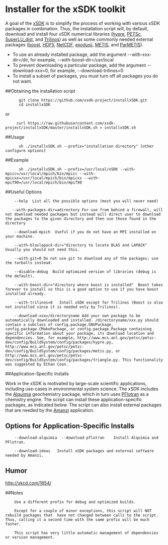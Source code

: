 
# Installer for the xSDK toolkit

A goal of the [xSDK](https://ideas-productivity.org/resources/xsdk-docs)
is to simplify the process of working with various xSDK packages in combination.
Thus, the installation script will, by default, download and install four xSDK numerical libraries
([hypre](https://computation.llnl.gov/project/linear_solvers/software.php),
[PETSc](http://www.mcs.anl.gov/petsc),
[SuperLU_dist](http://crd-legacy.lbl.gov/~xiaoye/SuperLU/#superlu_dist), and
[Trilinos](http://trilinos.org))
as well as some commonly needed external packages
([boost](https://www.boost.org/),
[HDF5](https://www.hdfgroup.org/HDF5/),
[NetCDF](http://www.unidata.ucar.edu/software/netcdf/),
[exodusii](https://github.com/gsjaardema/seacas),
[METIS](http://glaros.dtc.umn.edu/gkhome/metis/metis/overview), and
[ParMETIS](http://glaros.dtc.umn.edu/gkhome/metis/parmetis/overview)). 

* To use an already installed package, add the argument \-\-with-xxx-dir=/dir, for example, \-\-with-boost-dir=/usr/local
* To prevent downloading a particular package, add the argument \-\-download-xxx=0, for example, \-\-download-trilinos=0 
* To install a subset of packages, you must turn off all packages you do not want.
    
##Obtaining the installation script

```no-highlight
      git clone https://github.com/xsdk-project/installxSDK.git
      cd installxSDK
```

or


```no-highlight
     curl https://raw.githubusercontent.com/xsdk-project/installxSDK/master/installxSDK.sh > installxSDK.sh
```

##Usage
    
```no-highlight
      sh ./installxSDK.sh --prefix="installation directory" [other configure options]
```

##Example

```no-highlight
      sh ./installxSDK.sh --prefix=/usr/local/xSDK --with-mpicc=/usr/local/mpich/bin/mpicc --with-mpicxx=/usr/local/mpich/bin/mpicxx --with-mpif90=/usr/local/mpich/bin/mpif90
```

##Useful Options
    
```no-highlight
    --help  List all the possible options (most you will never need)

   --with-packages-dir=adirectory For use from behind a firewall, will not download needed packages but instead will direct user to download the packages to the given directory and then use those found in the directory
    
    --download-mpich  Useful if you do not have an MPI installed on your machine.

    --with-blaslapack-dir="directory to locate BLAS and LAPACK"   Usually you should not need this.

    --with-git=0 Do not use git to download any of the packages; use the tarballs instead.

    --disable-debug  Build optimized version of libraries (debug is the default).

    --with-boost-dir="directory where boost is installed"  Boost takes forever to install so this is a good option to use if you have boost installed already.

    --with-trilinos=0   Intall xSDK except for Trilinos (Boost is also not installed since it is needed only by Trilinos).

    --download-xxx=/directoryname Add your own package to be automatically downloaded and installed. /directoryname/xxx.py should contain a subclass of config.package.GNUPackage, config.package.CMakePackage, or config.package.Package containing specific information about your package, its download location and dependencies. See, for example, http://www.mcs.anl.gov/petsc/petsc-dev/config/BuildSystem/config/packages/hypre.py, http://www.mcs.anl.gov/petsc/petsc-dev/config/BuildSystem/config/packages/metis.py, or http://www.mcs.anl.gov/petsc/petsc-dev/config/BuildSystem/config/packages/triangle.py. This functionality was suggested by Ethan Coon.
```

##Application-Specific Installs

Work in the xSDK is motivated by large-scale scientific applications, including use-cases in 
environmental system science.  The xSDK includes the
[Alquimia](https://github.com/LBL-EESA/alquimia-dev) geochemistry package, which in turn uses 
[PFlotran](http://www.pflotran.org) as a chemistry engine.  The script can install these 
application-specific packages, as indicated below.  The script can also install 
external packages that are needed by the
[Amanzi](https://software.lanl.gov/ascem/amanzi) application.


## Options for Application-Specific Installs


```no-highlight
    --download-alquimia  --download-pflotran    Install Alquimia and PFlotran.

    --download-ideas   Install xSDK packages and external software needed by Amanzi.
```

## Humor

http://xkcd.com/1654/


##Notes
  
```no-highlight
    Use a different prefix for debug and optimized builds.

    Except for a couple of minor exceptions, this script will NOT rebuild packages that  have not changed between calls to the script. Thus, calling it a second time with the same prefix will be much faster.

    This script has very little automatic management of dependencies or version management.
```

